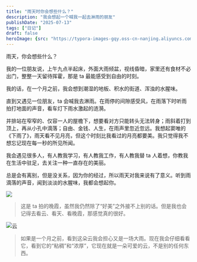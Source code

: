 ```yaml
---
title: "雨天时你会想些什么？"
description: "我会想起一个喊我一起去淋雨的朋友"
publishDate: "2025-07-13"
tags: ["日记"]
draft: false
heroImage: {src: "https://typora-images-gqy.oss-cn-nanjing.aliyuncs.com/%E6%99%9A%E9%9C%9E.jpg", inferSize: true}
---
```


雨天，你会想些什么？

我的一位朋友说，上午九点半起床，外面大雨倾盆，视线昏暗，家里还有食材不必出门，整整一天留待挥霍，那是 ta 最能感受到自由的时刻。

我的话，在一个月之前，我会想到潮湿的地板、积水的街道、浑浊的水腥味。

直到又遇见一位朋友，ta 会喊我去淋雨。在雨停的间隙感受风，在雨落下时听雨拍打地面的声音，看车灯下雨水激起的涟漪。

并排站在窄窄的、仅容一人的屋檐下，想要看对方只能转头无法转身；雨斜着打到顶上，再从小孔中滴落；自由、金钱、人生，在雨声里忽近忽远。我想起窦唯的《下雨了》，雨天看不见月亮，但这个时刻比我看过的月亮都要美。我只觉得我不想忘记现在每一秒的所见所闻。

我会遇见很多人，有人教我学习，有人教我工作，有人教我替 ta 人着想，你教我在生活中驻足，去关注一种一直存在的美丽。

总是会有离别，但是没关系，因为你的经过，所以雨天对我来说有了意义。听到雨滴落的声音，闻到淡淡的水腥味，我都会想起你。

![](https://typora-images-gqy.oss-cn-nanjing.aliyuncs.com/%E6%99%9A%E9%9C%9E.jpg)

> 这是 ta 拍的晚霞，虽然我仍然除了“好美”之外接不上别的话。但是我也会记得去看云、看天、看晚霞，那感觉真的很好。

![云](https://typora-images-gqy.oss-cn-nanjing.aliyuncs.com/%E4%BA%91.jpg)

> 如果是一个月之前，看到这朵云我会担心又是一场大雨。现在我会仔细看看它，看到它的“粘稠”和“浓厚”，它现在就是一朵可爱的云，不是别的任何东西。